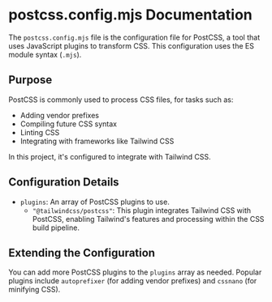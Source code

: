 # postcss.config.mjs Documentation

The `postcss.config.mjs` file is the configuration file for PostCSS, a tool that uses JavaScript plugins to transform CSS. This configuration uses the ES module syntax (`.mjs`).

## Purpose

PostCSS is commonly used to process CSS files, for tasks such as:

-   Adding vendor prefixes
-   Compiling future CSS syntax
-   Linting CSS
-   Integrating with frameworks like Tailwind CSS

In this project, it's configured to integrate with Tailwind CSS.

## Configuration Details

-   `plugins`: An array of PostCSS plugins to use.
    -   `"@tailwindcss/postcss"`: This plugin integrates Tailwind CSS with PostCSS, enabling Tailwind's features and processing within the CSS build pipeline.

## Extending the Configuration

You can add more PostCSS plugins to the `plugins` array as needed. Popular plugins include `autoprefixer` (for adding vendor prefixes) and `cssnano` (for minifying CSS).
